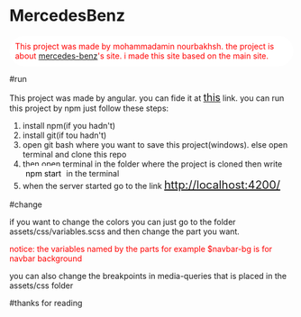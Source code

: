 # MercedesBenz

<p style="color: red; background: white; border-radius: 50px; padding: 10px">This project was made by mohammadamin nourbakhsh. the project is about <a href="https://www.mercedes-benz.com/en/">mercedes-benz</a>'s site. i made this site based on the main site.</p>

#run

<p>This project was made by angular. you can fide it at <a href="https://github.com/angular" style="font-size: 18px">this</a> link. you can run this project by npm just follow these steps:</p>
<ol>
  <li>install npm(if you hadn't)</li>
  <li>install git(if tou hadn't)</li>
  <li>open git bash where you want to save this project(windows). else open terminal and clone this repo</li>
  <li>then open terminal in the folder where the project is cloned then write<br> <span style="background: white; color:black; padding: 5px; border-radius: 50px">npm start</span> in the terminal</li>
  <li>when the server started go to the link <a href="http://localhost:4200/" style="font-size: 20px">http://localhost:4200/</a></li>
</ol>

#change

<p>if you want to change the colors you can just go to the folder assets/css/variables.scss and then change the part you want.</p>
<p style="color: red">notice: the variables named by the parts for example $navbar-bg is for navbar background</p>
<p>you can also change the breakpoints in media-queries that is placed in the assets/css folder</p>

#thanks for reading
